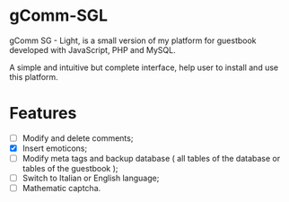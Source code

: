 gComm-SGL
================

gComm SG - Light, is a small version of my platform for guestbook developed with JavaScript, PHP and MySQL.

A simple and intuitive but complete interface, help user to install and use this platform.

Features
===============

- [ ] Modify and delete comments;
- [x] Insert emoticons;
- [ ] Modify meta tags and backup database ( all tables of the database or tables of the guestbook );
- [ ] Switch to Italian or English language;
- [ ] Mathematic captcha.